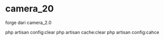 # camera_20
 forge dari camera_2.0

 php artisan config:clear
 php artisan cache:clear
 php artisan config:cahce